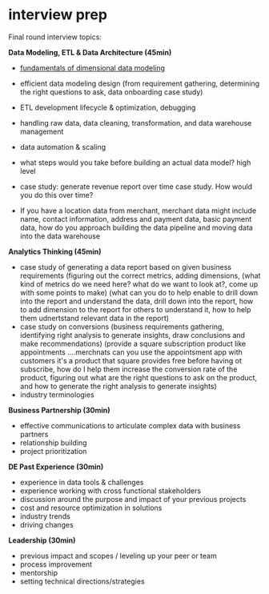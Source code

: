 # interview prep

Final round interview topics:

**Data Modeling, ETL & Data Architecture (45min)**
- [fundamentals of dimensional data modeling](data_modeling.md)
- efficient data modeling design (from requirement gathering, determining the right questions to ask, data onboarding case study)
- ETL development lifecycle & optimization, debugging
- handling raw data, data cleaning, transformation, and data warehouse management
- data automation & scaling

- what steps would you take before building an actual data model? high level
- case study: generate revenue report over time case study. How would you do this over time?
- If you have a location data from merchant, merchant data might include name, contact information, address and payment data, basic payment data, how do you approach building the data pipeline and moving data into the data warehouse

**Analytics Thinking (45min)**
- case study of generating a data report based on given business requirements (figuring out the correct metrics, adding dimensions,
  (what kind of metrics do we need here? what do we want to look at?, come up with some points to make)
  (what can you do to help enable to drill down into the report and understand the data, drill down into the report, how to add dimension to the report for others to understand it, how to help them udnertstand relevant data in the report)
- case study on conversions (business requirements gathering, identifying right analysis to generate insights, draw conclusions and make recommendations)
  (provide a square subscription product like appointments ....merchnats can you use the appointsment app with customers it's a product that square provides free before having ot subscribe, how do I help them increase the conversion rate of the product, figuring out what are the right questions to ask on the product, and how to generate the right analysis to generate insights)
- industry terminologies 

**Business Partnership (30min)**
- effective communications to articulate complex data with business partners
- relationship building
- project prioritization

**DE Past Experience (30min)**
- experience in data tools & challenges
- experience working with cross functional stakeholders 
- discussion around the purpose and impact of your previous projects
- cost and resource optimization in solutions
- industry trends
- driving changes

**Leadership (30min)** 
- previous impact and scopes / leveling up your peer or team
- process improvement
- mentorship
- setting technical directions/strategies 
